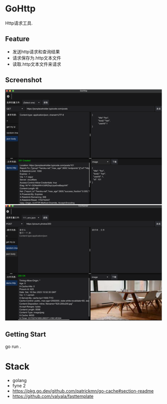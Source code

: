 # GoHttp

Http请求工具.

## Feature
- 发送http请求和查询结果
- 请求保存为.http文本文件
- 读取.http文本文件来请求

## Screenshot
![main1](doc/screenshot/main1.jpg)
![main1](doc/screenshot/main2.jpg)

## Getting Start

go run .

# Stack

- golang
- fyne 2
- https://pkg.go.dev/github.com/patrickmn/go-cache#section-readme
- https://github.com/valyala/fasttemplate